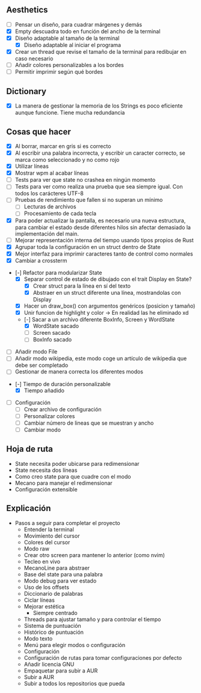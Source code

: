 ## Aesthetics
- [ ] Pensar un diseño, para cuadrar márgenes y demás
- [X] Empty descuadra todo en función del ancho de la terminal
- [X] Diseño adaptable al tamaño de la terminal
    - [X] Diseño adaptable al iniciar el programa
- [X] Crear un thread que revise el tamaño de la terminal para redibujar en caso necesario
- [ ] Añadir colores personalizables a los bordes
- [ ] Permitir imprimir según qué bordes

## Dictionary
- [X] La manera de gestionar la memoria de los Strings es poco eficiente aunque funcione.
        Tiene mucha redundancia

## Cosas que hacer
- [X] Al borrar, marcar en gris si es correcto
- [X] Al escribir una palabra incorrecta, y escribir un caracter correcto, se marca como seleccionado y no como rojo
- [X] Utilizar líneas
- [X] Mostrar wpm al acabar líneas
- [ ] Tests para ver que state no crashea en ningún momento
- [ ] Tests para ver como realiza una prueba que sea siempre igual. Con todos los carácteres UTF-8
- [ ] Pruebas de rendimiento que fallen si no superan un mínimo
    - [ ] Lecturas de archivos
    - [ ] Procesamiento de cada tecla
- [X] Para poder actualizar la pantalla, es necesario una nueva estructura, para cambiar el estado
      desde diferentes hilos sin afectar demasiado la implementación del main.
- [ ] Mejorar representación interna del tiempo usando tipos propios de Rust
- [X] Agrupar toda la configuración en un struct dentro de State
- [X] Mejor interfaz para imprimir caracteres tanto de control como normales
- [X] Cambiar a crossterm
- [-] Refactor para modularizar State
    - [X] Separar control de estado de dibujado con el trait Display en State?
        - [X] Crear struct para la línea en sí del texto
        - [X] Abstraer en un struct diferente una línea, mostrandolas con Display
    - [X] Hacer un draw_box() con argumentos genéricos (posicion y tamaño)
    - [X] Unir funcion de highlight y color -> En realidad las he eliminado xd
    - [-] Sacar a un archivo diferente BoxInfo, Screen y WordState
        - [X] WordState sacado
        - [ ] Screen sacado
        - [ ] BoxInfo sacado
- [ ] Añadir modo File
- [ ] Añadir modo wikipedia, este modo coge un artículo de wikipedia que debe ser completado
- [ ] Gestionar de manera correcta los diferentes modos
- [-] Tiempo de duración personalizable
    - [X] Tiempo añadido
- [ ] Configuración
    - [ ] Crear archivo de configuración
    - [ ] Personalizar colores
    - [ ] Cambiar número de lineas que se muestran y ancho
    - [ ] Cambiar modo

## Hoja de ruta

- State necesita poder ubicarse para redimensionar
- State necesita dos líneas
- Como creo state para que cuadre con el modo
- Mecano para manejar el redimensionar
- Configuración extensible

## Explicación

- Pasos a seguir para completar el proyecto
    - Entender la terminal
    - Movimiento del cursor
    - Colores del cursor
    - Modo raw
    - Crear otro screen para mantener lo anterior (como nvim)
    - Tecleo en vivo
    - MecanoLine para abstraer
    - Base del state para una palabra
    - Modo debug para ver estado
    - Uso de los offsets
    - Diccionario de palabras
    - Ciclar líneas
    - Mejorar estética
        - Siempre centrado
    - Threads para ajustar tamaño y para controlar el tiempo
    - Sistema de puntuación
    - Histórico de puntuación
    - Modo texto
    - Menú para elegir modos o configuración
    - Configuración
    - Configuración de rutas para tomar configuraciones por defecto
    - Añadir licencia GNU
    - Empaquetar para subir a AUR
    - Subir a AUR
    - Subir a todos los repositorios que pueda
